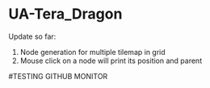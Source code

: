 # UA-Tera_Dragon
Update so far:
1. Node generation for multiple tilemap in grid
2. Mouse click on a node will print its position and parent

#TESTING GITHUB MONITOR